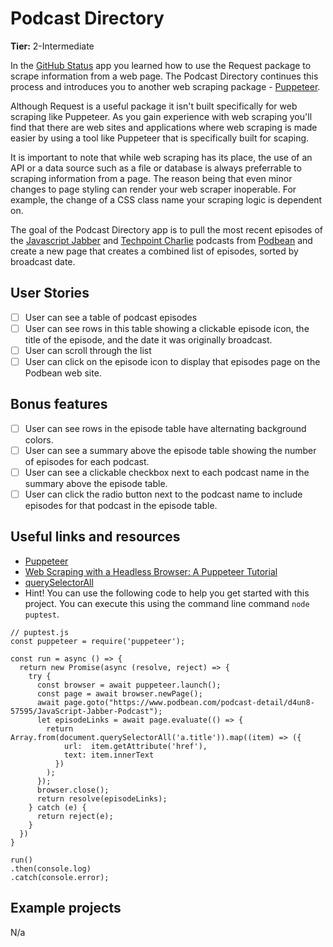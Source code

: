 # Podcast Directory

**Tier:** 2-Intermediate

In the [GitHub Status](./GitHub-Status-App.md) app you learned how to use the
Request package to scrape information from a web page. The Podcast Directory
continues this process and introduces you to another web scraping package - 
[Puppeteer](https://github.com/GoogleChrome/puppeteer).

Although Request is a useful  package it isn't built specifically for web
scraping like Puppeteer. As you gain experience with web scraping you'll find
that there are web sites and applications where web scraping is made easier
by using a tool like Puppeteer that is specifically built for scaping.

It is important to note that while web scraping has its place, the use of
an API or a data source such as a file or database is always preferrable to 
scraping information from a page. The reason being that even minor changes to
page styling can render your web scraper inoperable. For example, the change
of a CSS class name your scraping logic is dependent on.

The goal of the Podcast Directory app is to pull the most recent episodes of 
the [Javascript Jabber](https://www.podbean.com/podcast-detail/d4un8-57595/JavaScript-Jabber-Podcast)
and [Techpoint Charlie](https://www.podbean.com/podcast-detail/k76vd-8adc7/Techpoint-Charlie-Podcast)
podcasts from [Podbean](https://www.podbean.com) and create a new page that
creates a combined list of episodes, sorted by broadcast date.

## User Stories

-   [ ] User can see a table of podcast episodes
-   [ ] User can see rows in this table showing a clickable episode icon, the
title of the episode, and the date it was originally broadcast.
-   [ ] User can scroll through the list
-   [ ] User can click on the episode icon to display that episodes page on
the Podbean web site.

## Bonus features

-   [ ] User can see rows in the episode table have alternating background
colors.
-   [ ] User can see a summary above the episode table showing the number
of episodes for each podcast.
-   [ ] User can see a clickable checkbox next to each podcast name in the
summary above the episode table.
-   [ ] User can click the radio button next to the podcast name to include
episodes for that podcast in the episode table.

## Useful links and resources

- [Puppeteer](https://github.com/GoogleChrome/puppeteer)
- [Web Scraping with a Headless Browser: A Puppeteer Tutorial](https://www.toptal.com/puppeteer/headless-browser-puppeteer-tutorial)
- [querySelectorAll](https://developer.mozilla.org/en-US/docs/Web/API/ParentNode/querySelectorAll)
- Hint! You can use the following code to help you get started with this
project. You can execute this using the  command line command `node puptest`.
```
// puptest.js
const puppeteer = require('puppeteer');

const run = async () => {
  return new Promise(async (resolve, reject) => {
    try {
      const browser = await puppeteer.launch();
      const page = await browser.newPage();
      await page.goto("https://www.podbean.com/podcast-detail/d4un8-57595/JavaScript-Jabber-Podcast");
      let episodeLinks = await page.evaluate(() => {
        return Array.from(document.querySelectorAll('a.title')).map((item) => ({
            url:  item.getAttribute('href'),
            text: item.innerText
          })
        );
      });
      browser.close();
      return resolve(episodeLinks);
    } catch (e) {
      return reject(e);
    }
  })
}

run()
.then(console.log)
.catch(console.error);
```

## Example projects

N/a
